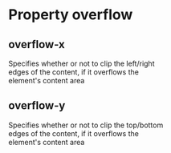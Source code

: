 # Property overflow 

## overflow-x
Specifies whether or not to clip the left/right  
edges of the content, if it overflows the  
element's content area  

## overflow-y
Specifies whether or not to clip the top/bottom  
edges of the content, if it overflows the  
element's content area  
